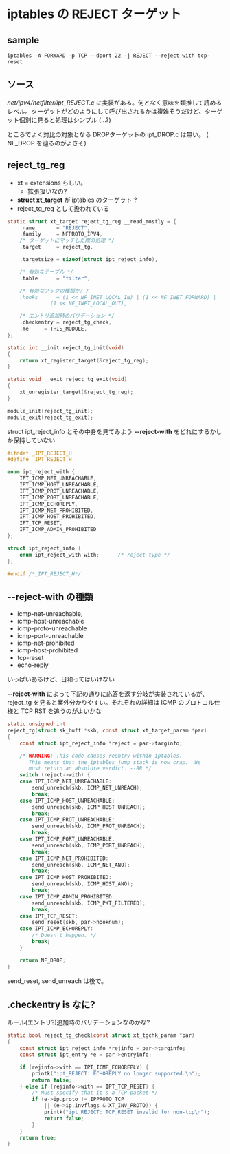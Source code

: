 # iptables の REJECT ターゲット

## sample

```
iptables -A FORWARD -p TCP --dport 22 -j REJECT --reject-with tcp-reset
```

## ソース

_net/ipv4/netfilter/ipt_REJECT.c_ に実装がある。何となく意味を類推して読めるレベル。ターゲットがどのようにして呼び出されるかは複雑そうだけど、ターゲット個別に見ると処理はシンプル (...?)

ところでよく対比の対象となる DROPターゲットの ipt_DROP.c は無い。 ( NF_DROP を辿るのがよさそ)

## reject_tg_reg

 * xt = extensions らしい。
   * 拡張扱いなの?
 * **struct xt_target** が iptables のターゲット ?
 * reject_tg_reg として扱われている

```c
static struct xt_target reject_tg_reg __read_mostly = {
	.name		= "REJECT",
	.family		= NFPROTO_IPV4,
    /* ターゲットにマッチした際の処理 */
	.target		= reject_tg,

	.targetsize	= sizeof(struct ipt_reject_info),

    /* 有効なテーブル */
	.table		= "filter",

    /* 有効なフックの種類か? /
	.hooks		= (1 << NF_INET_LOCAL_IN) | (1 << NF_INET_FORWARD) |
			  (1 << NF_INET_LOCAL_OUT),

    /* エントリ追加時のバリデーション */
	.checkentry	= reject_tg_check,
	.me		= THIS_MODULE,
};

static int __init reject_tg_init(void)
{
	return xt_register_target(&reject_tg_reg);
}

static void __exit reject_tg_exit(void)
{
	xt_unregister_target(&reject_tg_reg);
}

module_init(reject_tg_init);
module_exit(reject_tg_exit);
```

struct ipt_reject_info とその中身を見てみよう  **--reject-with** をどれにするかしか保持していない

```c
#ifndef _IPT_REJECT_H
#define _IPT_REJECT_H

enum ipt_reject_with {
	IPT_ICMP_NET_UNREACHABLE,
	IPT_ICMP_HOST_UNREACHABLE,
	IPT_ICMP_PROT_UNREACHABLE,
	IPT_ICMP_PORT_UNREACHABLE,
	IPT_ICMP_ECHOREPLY,
	IPT_ICMP_NET_PROHIBITED,
	IPT_ICMP_HOST_PROHIBITED,
	IPT_TCP_RESET,
	IPT_ICMP_ADMIN_PROHIBITED
};

struct ipt_reject_info {
	enum ipt_reject_with with;      /* reject type */
};

#endif /*_IPT_REJECT_H*/
```

## --reject-with の種類

 * icmp-net-unreachable,
 * icmp-host-unreachable
 * icmp-proto-unreachable 
 * icmp-port-unreachable
 * icmp-net-prohibited
 * icmp-host-prohibited
 * tcp-reset
 * echo-reply

いっぱいあるけど、日和ってはいけない

**--reject-with** によって下記の通りに応答を返す分岐が実装されているが、 reject_tg を見ると案外分かりやすい。それぞれの詳細は ICMP のプロトコル仕様と TCP RST を追うのがよいかな

```c
static unsigned int
reject_tg(struct sk_buff *skb, const struct xt_target_param *par)
{
	const struct ipt_reject_info *reject = par->targinfo;

	/* WARNING: This code causes reentry within iptables.
	   This means that the iptables jump stack is now crap.  We
	   must return an absolute verdict. --RR */
	switch (reject->with) {
	case IPT_ICMP_NET_UNREACHABLE:
		send_unreach(skb, ICMP_NET_UNREACH);
		break;
	case IPT_ICMP_HOST_UNREACHABLE:
		send_unreach(skb, ICMP_HOST_UNREACH);
		break;
	case IPT_ICMP_PROT_UNREACHABLE:
		send_unreach(skb, ICMP_PROT_UNREACH);
		break;
	case IPT_ICMP_PORT_UNREACHABLE:
		send_unreach(skb, ICMP_PORT_UNREACH);
		break;
	case IPT_ICMP_NET_PROHIBITED:
		send_unreach(skb, ICMP_NET_ANO);
		break;
	case IPT_ICMP_HOST_PROHIBITED:
		send_unreach(skb, ICMP_HOST_ANO);
		break;
	case IPT_ICMP_ADMIN_PROHIBITED:
		send_unreach(skb, ICMP_PKT_FILTERED);
		break;
	case IPT_TCP_RESET:
		send_reset(skb, par->hooknum);
	case IPT_ICMP_ECHOREPLY:
		/* Doesn't happen. */
		break;
	}

	return NF_DROP;
}
```

send_reset, send_unreach は後で。

## .checkentry is なに?

ルール(エントリ?)追加時のバリデーションなのかな?

```c
static bool reject_tg_check(const struct xt_tgchk_param *par)
{
	const struct ipt_reject_info *rejinfo = par->targinfo;
	const struct ipt_entry *e = par->entryinfo;

	if (rejinfo->with == IPT_ICMP_ECHOREPLY) {
		printk("ipt_REJECT: ECHOREPLY no longer supported.\n");
		return false;
	} else if (rejinfo->with == IPT_TCP_RESET) {
		/* Must specify that it's a TCP packet */
		if (e->ip.proto != IPPROTO_TCP
		    || (e->ip.invflags & XT_INV_PROTO)) {
			printk("ipt_REJECT: TCP_RESET invalid for non-tcp\n");
			return false;
		}
	}
	return true;
}
```